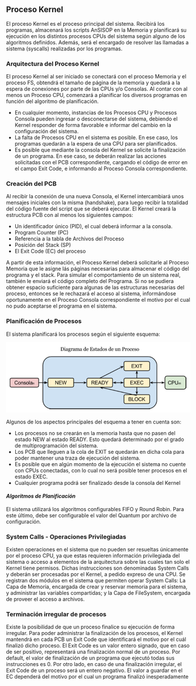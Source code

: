 ## Proceso Kernel
El proceso Kernel es el proceso principal del sistema. Recibirá los programas, almacenará los scripts
AnSISOP en la Memoria y planificará su ejecución en los distintos procesos CPUs del sistema según
alguno de los algoritmos definidos. Además, será el encargado de resolver las llamadas a sistema
(syscalls) realizadas por los programas.

### Arquitectura del Proceso Kernel
El proceso Kernel al ser iniciado se conectará con el proceso Memoria y el proceso FS, obtendrá el
tamaño de página de la memoria y quedará a la espera de conexiones por parte de las CPUs y/o
Consolas.
Al contar con al menos un Proceso CPU, comenzará a planificar los diversos programas en función
del algoritmo de planificación.
* En cualquier momento, instancias de los Procesos CPU y Procesos Consola pueden ingresar o
desconectarse del sistema, debiendo el Kernel responder de forma favorable e informar del
cambio en la configuración del sistema.
* La falta de Procesos CPU en el sistema es posible. En ese caso, los programas quedarán a la
espera de una CPU para ser planificados.
* Es posible que mediante la consola del Kernel se solicite la finalización de un programa. En
ese caso, se deberán realizar las acciones solicitadas con el PCB correspondiente, cargando
el código de error en el campo Exit Code, e informando al Proceso Consola correspondiente.

### Creación del PCB
Al recibir la conexión de una nueva Consola, el Kernel intercambiará unos mensajes iniciales con la
misma (handshake), para luego recibir la totalidad del código fuente del script que se deberá
ejecutar.
El Kernel creará la estructura PCB con al menos los siguientes campos:
* Un identificador único (PID), el cual deberá informar a la consola.
* Program Counter (PC)
* Referencia a la tabla de Archivos del Proceso
* Posición del Stack (SP)
* El Exit Code (EC) del proceso

A partir de esta información, el Proceso Kernel deberá solicitarle al Proceso Memoria que le asigne
lás páginas necesarias para almacenar el código del programa y el stack. Para simular el
comportamiento de un sistema real, también le enviará el código completo del Programa.
Si no se pudiera obtener espacio suficiente para algunas de las estructuras necesarias del proceso,
entonces se le rechazará el acceso al sistema, informándose oportunamente en el Proceso Consola
correspondiente el motivo por el cual no pudo aceptarse el programa en el sistema.

### Planificación de Procesos
El sistema planificará los procesos según el siguiente esquema:

![GitHub ProcessScheduler](/kernel/ProcessScheduler.png)

Algunos de los aspectos principales del esquema a tener en cuenta son:
* Los procesos no se crearán en la memoria hasta que no pasen del estado NEW al estado
READY. Esto quedará determinado por el grado de multiprogramación del sistema.
* Los PCB que lleguen a la cola de EXIT se quedarán en dicha cola para poder mantener una
traza de ejecución del sistema.
* Es posible que en algún momento de la ejecución el sistema no cuente con CPUs conectadas,
con lo cual no será posible tener procesos en el estado EXEC.
* Cualquier programa podrá ser finalizado desde la consola del Kernel

#### *Algoritmos de Planificación*
El sistema utilizará los algoritmos configurables FIFO y Round Robin. Para este último, debe ser
configurable el valor del Quantum por archivo de configuración.

### System Calls - Operaciones Privilegiadas
Existen operaciones en el sistema que no pueden ser resueltas únicamente por el proceso CPU, ya
que estas requieren información privilegiada del sistema o acceso a elementos de la arquitectura
sobre las cuales tan solo el Kernel tiene permisos. Dichas instrucciones son denominadas System
Calls y deberán ser procesadas por el Kernel, a pedido expreso de una CPU.
Se registran dos módulos en el sistema que permiten operar System Calls: La Capa de Memoria,
encargada de crear y reservar memoria para el sistema, y administrar las variables compartidas; y la
Capa de FileSystem, encargada de proveer el acceso a archivos.

### Terminación irregular de procesos
Existe la posibilidad de que un proceso finalice su ejecución de forma irregular. Para poder
administrar la finalización de los procesos, el Kernel mantendrá en cada PCB un Exit Code que
identificará el motivo por el cuál finalizó dicho proceso.
El Exit Code es un valor entero signado, que en caso de ser positivo, representará una finalización
normal de un proceso. Por default, el valor de finalización de un programa que ejecutó todas sus
instrucciones es 0.
Por otro lado, en caso de una finalización irregular, el Exit Code de un proceso será un entero
negativo. El valor a guardar en el EC dependerá del motivo por el cual un programa finalizó
inesperadamente
